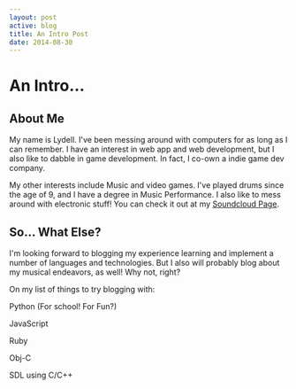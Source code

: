 ```yaml
---
layout: post
active: blog
title: An Intro Post
date: 2014-08-30
---
```



# An Intro...

## About Me

My name is Lydell. I've been messing around with computers for as long as I can remember. I have an interest in web app and web development, but I also like to dabble in game development. In fact, I co-own a indie game dev company.

My other interests include Music and video games. I've played drums since the age of 9, and I have a degree in Music Performance. I also like to mess around with electronic stuff! You can check it out at my <a href="https://soundcloud.com/llaverne">Soundcloud Page</a>.

## So... What Else?

I'm looking forward to blogging my experience learning and implement a number of languages and technologies. But I also will probably blog about my musical endeavors, as well! Why not, right?


On my list of things to try blogging with:

Python (For school! For Fun?)

JavaScript

Ruby

Obj-C

SDL using C/C++

